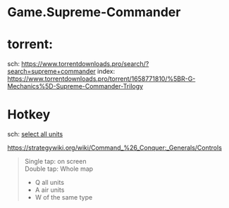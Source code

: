 # Game.Supreme-Commander
# torrent:
sch: https://www.torrentdownloads.pro/search/?search=supreme+commander
index: https://www.torrentdownloads.pro/torrent/1658771810/%5BR-G-Mechanics%5D-Supreme-Commander-Trilogy

# Hotkey
sch: [select all units](https://www.google.com/search?q=command+and+conquer+generals+select+all+units)

https://strategywiki.org/wiki/Command_%26_Conquer:_Generals/Controls

>Single tap: on screen  
>Double tap: Whole map
>- Q  all units  
>- A  air units  
>- W  of the same type
